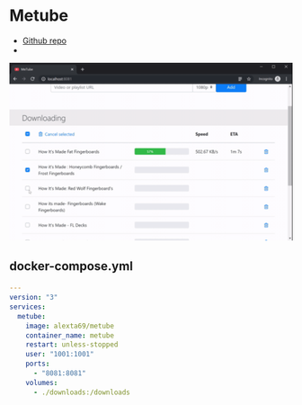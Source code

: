 # Metube

- [Github repo](https://github.com/alexta69/metube)
-
![Screenshot](metube.png)

## docker-compose.yml

```yml
---
version: "3"
services:
  metube:
    image: alexta69/metube
    container_name: metube
    restart: unless-stopped
    user: "1001:1001"
    ports:
      - "8081:8081"
    volumes:
      - ./downloads:/downloads
```

